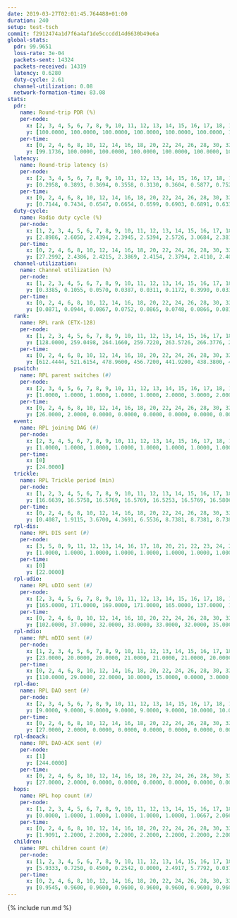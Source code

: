 ```yaml
---
date: 2019-03-27T02:01:45.764488+01:00
duration: 240
setup: test-tsch
commit: f2912474a1d7f6a4af1de5cccdd14d6630b49e6a
global-stats:
  pdr: 99.9651
  loss-rate: 3e-04
  packets-sent: 14324
  packets-received: 14319
  latency: 0.6280
  duty-cycle: 2.61
  channel-utilization: 0.08
  network-formation-time: 83.08
stats:
  pdr:
    name: Round-trip PDR (%)
    per-node:
      x: [2, 3, 4, 5, 6, 7, 8, 9, 10, 11, 12, 13, 14, 15, 16, 17, 18, 19, 20, 21, 22, 23, 24, 25]
      y: [100.0000, 100.0000, 100.0000, 100.0000, 100.0000, 100.0000, 100.0000, 99.8316, 100.0000, 100.0000, 100.0000, 100.0000, 99.8276, 100.0000, 100.0000, 99.6575, 100.0000, 99.8285, 100.0000, 100.0000, 100.0000, 100.0000, 100.0000, 100.0000]
    per-time:
      x: [0, 2, 4, 6, 8, 10, 12, 14, 16, 18, 20, 22, 24, 26, 28, 30, 32, 34, 36, 38, 40, 42, 44, 46, 48, 50, 52, 54, 56, 58, 60, 62, 64, 66, 68, 70, 72, 74, 76, 78, 80, 82, 84, 86, 88, 90, 92, 94, 96, 98, 100, 102, 104, 106, 108, 110, 112, 114, 116, 118, 120, 122, 124, 126, 128, 130, 132, 134, 136, 138, 140, 142, 144, 146, 148, 150, 152, 154, 156, 158, 160, 162, 164, 166, 168, 170, 172, 174, 176, 178, 180, 182, 184, 186, 188, 190, 192, 194, 196, 198, 200, 202, 204, 206, 208, 210, 212, 214, 216, 218, 220, 222, 224, 226, 228, 230, 232, 234, 236, 238, 240]
      y: [99.1736, 100.0000, 100.0000, 100.0000, 100.0000, 100.0000, 100.0000, 100.0000, 100.0000, 100.0000, 100.0000, 100.0000, 100.0000, 100.0000, 100.0000, 100.0000, 100.0000, 100.0000, 100.0000, 100.0000, 100.0000, 100.0000, 100.0000, 100.0000, 100.0000, 100.0000, 100.0000, 100.0000, 99.1667, 100.0000, 100.0000, 100.0000, 100.0000, 100.0000, 100.0000, 99.1667, 100.0000, 100.0000, 100.0000, 100.0000, 100.0000, 100.0000, 100.0000, 100.0000, 100.0000, 100.0000, 100.0000, 100.0000, 100.0000, 100.0000, 100.0000, 100.0000, 100.0000, 100.0000, 100.0000, 100.0000, 100.0000, 100.0000, 100.0000, 100.0000, 100.0000, 100.0000, 100.0000, 100.0000, 100.0000, 100.0000, 100.0000, 100.0000, 100.0000, 100.0000, 100.0000, 100.0000, 100.0000, 100.0000, 100.0000, 100.0000, 100.0000, 100.0000, 100.0000, 99.1667, 100.0000, 100.0000, 100.0000, 100.0000, 100.0000, 100.0000, 100.0000, 100.0000, 100.0000, 100.0000, 100.0000, 100.0000, 100.0000, 100.0000, 100.0000, 99.1667, 100.0000, 100.0000, 100.0000, 100.0000, 100.0000, 100.0000, 100.0000, 100.0000, 100.0000, 100.0000, 100.0000, 100.0000, 100.0000, 100.0000, 100.0000, 100.0000, 100.0000, 100.0000, 100.0000, 100.0000, 100.0000, 100.0000, 100.0000, 100.0000, null]
  latency:
    name: Round-trip latency (s)
    per-node:
      x: [2, 3, 4, 5, 6, 7, 8, 9, 10, 11, 12, 13, 14, 15, 16, 17, 18, 19, 20, 21, 22, 23, 24, 25]
      y: [0.2958, 0.3893, 0.3694, 0.3558, 0.3130, 0.3604, 0.5877, 0.7523, 0.5401, 0.7891, 0.5336, 0.5381, 0.8039, 0.5658, 0.5773, 0.6906, 0.7177, 0.7505, 0.8089, 0.7831, 0.8483, 0.9317, 0.9022, 0.9067]
    per-time:
      x: [0, 2, 4, 6, 8, 10, 12, 14, 16, 18, 20, 22, 24, 26, 28, 30, 32, 34, 36, 38, 40, 42, 44, 46, 48, 50, 52, 54, 56, 58, 60, 62, 64, 66, 68, 70, 72, 74, 76, 78, 80, 82, 84, 86, 88, 90, 92, 94, 96, 98, 100, 102, 104, 106, 108, 110, 112, 114, 116, 118, 120, 122, 124, 126, 128, 130, 132, 134, 136, 138, 140, 142, 144, 146, 148, 150, 152, 154, 156, 158, 160, 162, 164, 166, 168, 170, 172, 174, 176, 178, 180, 182, 184, 186, 188, 190, 192, 194, 196, 198, 200, 202, 204, 206, 208, 210, 212, 214, 216, 218, 220, 222, 224, 226, 228, 230, 232, 234, 236, 238, 240]
      y: [0.7144, 0.7434, 0.6547, 0.6654, 0.6599, 0.6903, 0.6891, 0.6332, 0.6950, 0.6859, 0.6574, 0.6668, 0.6411, 0.6703, 0.6458, 0.6372, 0.6379, 0.6510, 0.6140, 0.5941, 0.6343, 0.6284, 0.6262, 0.5901, 0.5978, 0.6125, 0.6243, 0.6681, 0.6949, 0.6481, 0.5991, 0.6050, 0.6203, 0.6612, 0.6245, 0.6346, 0.6302, 0.6053, 0.6191, 0.6569, 0.6083, 0.6124, 0.5906, 0.6248, 0.6413, 0.6054, 0.6320, 0.6336, 0.6350, 0.6223, 0.6046, 0.6185, 0.6142, 0.6295, 0.6604, 0.6018, 0.6726, 0.6117, 0.6407, 0.6145, 0.6240, 0.6031, 0.6074, 0.6417, 0.6347, 0.6113, 0.6298, 0.6019, 0.6154, 0.6020, 0.6084, 0.5982, 0.6146, 0.6496, 0.6846, 0.6271, 0.6155, 0.5990, 0.6097, 0.6075, 0.6291, 0.6270, 0.6157, 0.6113, 0.5948, 0.5982, 0.5651, 0.6158, 0.5856, 0.5938, 0.5696, 0.6144, 0.6052, 0.5705, 0.6609, 0.6004, 0.5797, 0.6213, 0.5990, 0.5818, 0.5813, 0.5799, 0.5792, 0.6367, 0.5793, 0.5765, 0.6284, 0.6214, 0.6258, 0.6364, 0.6243, 0.6639, 0.6723, 0.6155, 0.7072, 0.6669, 0.6470, 0.6703, 0.6999, 0.6188, null]
  duty-cycle:
    name: Radio duty cycle (%)
    per-node:
      x: [1, 2, 3, 4, 5, 6, 7, 8, 9, 10, 11, 12, 13, 14, 15, 16, 17, 18, 19, 20, 21, 22, 23, 24, 25]
      y: [2.8986, 2.6050, 2.4394, 2.3945, 2.5394, 2.5726, 3.0684, 2.3818, 2.3870, 2.4447, 2.4685, 2.5291, 2.6151, 2.5815, 2.7965, 2.6109, 2.5739, 2.7031, 2.5428, 2.6332, 2.5535, 2.6953, 2.6915, 2.6863, 2.7398]
    per-time:
      x: [0, 2, 4, 6, 8, 10, 12, 14, 16, 18, 20, 22, 24, 26, 28, 30, 32, 34, 36, 38, 40, 42, 44, 46, 48, 50, 52, 54, 56, 58, 60, 62, 64, 66, 68, 70, 72, 74, 76, 78, 80, 82, 84, 86, 88, 90, 92, 94, 96, 98, 100, 102, 104, 106, 108, 110, 112, 114, 116, 118, 120, 122, 124, 126, 128, 130, 132, 134, 136, 138, 140, 142, 144, 146, 148, 150, 152, 154, 156, 158, 160, 162, 164, 166, 168, 170, 172, 174, 176, 178, 180, 182, 184, 186, 188, 190, 192, 194, 196, 198, 200, 202, 204, 206, 208, 210, 212, 214, 216, 218, 220, 222, 224, 226, 228, 230, 232, 234, 236, 238]
      y: [27.2992, 2.4386, 2.4215, 2.3869, 2.4154, 2.3794, 2.4110, 2.4020, 2.3992, 2.4035, 2.3892, 2.3940, 2.4040, 2.3963, 2.4362, 2.3988, 2.3911, 2.3900, 2.3971, 2.3870, 2.3746, 2.3915, 2.3888, 2.3944, 2.3771, 2.3865, 2.3858, 2.3787, 2.4164, 2.4104, 2.3973, 2.3856, 2.3966, 2.3972, 2.3970, 2.3962, 2.3966, 2.3910, 2.3900, 2.3912, 2.4015, 2.4023, 2.3936, 2.4291, 2.3921, 2.3922, 2.3886, 2.3952, 2.4023, 2.3927, 2.3928, 2.3936, 2.3937, 2.3913, 2.3970, 2.4043, 2.3857, 2.4357, 2.3933, 2.3909, 2.3928, 2.4038, 2.3976, 2.3957, 2.4034, 2.3903, 2.3900, 2.3955, 2.3923, 2.3925, 2.3898, 2.4006, 2.3864, 2.3987, 2.4105, 2.4076, 2.3878, 2.3938, 2.3878, 2.3900, 2.4054, 2.3957, 2.4022, 2.3929, 2.4029, 2.4034, 2.4007, 2.3986, 2.3943, 2.3904, 2.3913, 2.3760, 2.4114, 2.3844, 2.4006, 2.4184, 2.4005, 2.3927, 2.4007, 2.3907, 2.4000, 2.4019, 2.3954, 2.4096, 2.4178, 2.3923, 2.3836, 2.4043, 2.4005, 2.4129, 2.4053, 2.4144, 2.4029, 2.4020, 2.4004, 2.4257, 2.4030, 2.4075, 2.4213, 2.4199]
  channel-utilization:
    name: Channel utilization (%)
    per-node:
      x: [1, 2, 3, 4, 5, 6, 7, 8, 9, 10, 11, 12, 13, 14, 15, 16, 17, 18, 19, 20, 21, 22, 23, 24, 25]
      y: [0.3385, 0.1055, 0.0570, 0.0387, 0.0311, 0.1172, 0.3990, 0.0339, 0.0376, 0.0347, 0.0362, 0.0312, 0.0881, 0.0376, 0.1999, 0.0620, 0.0380, 0.0954, 0.0399, 0.0471, 0.0363, 0.0381, 0.0306, 0.0316, 0.0302]
    per-time:
      x: [0, 2, 4, 6, 8, 10, 12, 14, 16, 18, 20, 22, 24, 26, 28, 30, 32, 34, 36, 38, 40, 42, 44, 46, 48, 50, 52, 54, 56, 58, 60, 62, 64, 66, 68, 70, 72, 74, 76, 78, 80, 82, 84, 86, 88, 90, 92, 94, 96, 98, 100, 102, 104, 106, 108, 110, 112, 114, 116, 118, 120, 122, 124, 126, 128, 130, 132, 134, 136, 138, 140, 142, 144, 146, 148, 150, 152, 154, 156, 158, 160, 162, 164, 166, 168, 170, 172, 174, 176, 178, 180, 182, 184, 186, 188, 190, 192, 194, 196, 198, 200, 202, 204, 206, 208, 210, 212, 214, 216, 218, 220, 222, 224, 226, 228, 230, 232, 234, 236, 238]
      y: [0.0871, 0.0944, 0.0867, 0.0752, 0.0865, 0.0748, 0.0866, 0.0811, 0.0789, 0.0839, 0.0783, 0.0799, 0.0836, 0.0798, 0.0955, 0.0801, 0.0774, 0.0767, 0.0818, 0.0773, 0.0732, 0.0793, 0.0768, 0.0781, 0.0715, 0.0761, 0.0762, 0.0738, 0.0912, 0.0873, 0.0815, 0.0741, 0.0798, 0.0790, 0.0796, 0.0799, 0.0813, 0.0786, 0.0779, 0.0773, 0.0802, 0.0808, 0.0786, 0.0947, 0.0787, 0.0786, 0.0767, 0.0804, 0.0813, 0.0783, 0.0783, 0.0783, 0.0794, 0.0793, 0.0805, 0.0846, 0.0781, 0.0967, 0.0795, 0.0774, 0.0786, 0.0824, 0.0813, 0.0810, 0.0852, 0.0792, 0.0775, 0.0797, 0.0771, 0.0790, 0.0793, 0.0832, 0.0771, 0.0822, 0.0880, 0.0872, 0.0747, 0.0801, 0.0767, 0.0786, 0.0847, 0.0796, 0.0843, 0.0787, 0.0835, 0.0817, 0.0817, 0.0796, 0.0805, 0.0782, 0.0785, 0.0719, 0.0862, 0.0748, 0.0816, 0.0883, 0.0823, 0.0799, 0.0831, 0.0785, 0.0834, 0.0829, 0.0793, 0.0857, 0.0900, 0.0803, 0.0763, 0.0850, 0.0839, 0.0881, 0.0852, 0.0884, 0.0821, 0.0833, 0.0835, 0.0962, 0.0847, 0.0859, 0.0916, 0.0899]
  rank:
    name: RPL rank (ETX-128)
    per-node:
      x: [1, 2, 3, 4, 5, 6, 7, 8, 9, 10, 11, 12, 13, 14, 15, 16, 17, 18, 19, 20, 21, 22, 23, 24, 25]
      y: [128.0000, 259.0498, 264.1660, 259.7220, 263.5726, 266.3776, 275.2810, 402.7325, 420.2893, 401.5813, 428.8838, 393.5720, 409.7551, 523.9756, 409.3760, 428.8178, 480.0943, 530.4180, 535.5488, 572.5041, 566.9631, 566.4917, 667.8984, 661.7061, 665.4793]
    per-time:
      x: [0, 2, 4, 6, 8, 10, 12, 14, 16, 18, 20, 22, 24, 26, 28, 30, 32, 34, 36, 38, 40, 42, 44, 46, 48, 50, 52, 54, 56, 58, 60, 62, 64, 66, 68, 70, 72, 74, 76, 78, 80, 82, 84, 86, 88, 90, 92, 94, 96, 98, 100, 102, 104, 106, 108, 110, 112, 114, 116, 118, 120, 122, 124, 126, 128, 130, 132, 134, 136, 138, 140, 142, 144, 146, 148, 150, 152, 154, 156, 158, 160, 162, 164, 166, 168, 170, 172, 174, 176, 178, 180, 182, 184, 186, 188, 190, 192, 194, 196, 198, 200, 202, 204, 206, 208, 210, 212, 214, 216, 218, 220, 222, 224, 226, 228, 230, 232, 234, 236, 238]
      y: [612.4444, 521.6154, 478.9600, 456.7200, 441.9200, 438.3800, 446.3000, 454.5800, 451.3800, 449.9600, 446.3800, 442.0192, 433.6200, 434.8627, 434.6275, 428.0200, 425.2200, 429.0000, 432.7647, 425.6275, 424.8000, 421.6800, 419.4800, 418.3600, 418.8600, 419.1600, 417.3600, 419.1600, 422.8000, 426.6275, 424.2308, 421.8600, 426.4800, 425.3400, 425.2200, 423.4200, 420.5600, 423.0577, 422.0200, 423.9400, 422.0000, 425.5600, 424.3600, 435.3600, 431.2600, 429.7843, 427.1200, 426.3269, 428.7255, 422.3000, 420.9000, 421.4200, 418.8600, 420.7451, 418.3400, 422.7600, 426.9412, 423.6400, 423.7200, 423.5600, 423.6800, 426.2800, 422.4510, 425.0577, 422.6200, 421.0400, 425.1600, 423.1800, 425.6600, 428.3800, 427.9600, 435.4400, 432.8200, 436.2745, 440.2157, 437.1887, 429.8400, 430.5800, 432.9200, 431.5577, 447.0000, 440.6863, 431.5800, 427.6400, 423.6667, 424.6600, 426.8600, 422.5000, 427.6346, 418.3600, 421.2157, 418.9000, 422.4400, 421.8800, 421.4600, 421.2549, 420.7647, 420.5200, 420.7800, 419.6800, 442.5882, 432.9608, 445.1373, 435.9800, 434.6863, 428.1200, 425.5400, 422.9412, 426.6078, 434.7500, 432.2353, 434.4038, 438.0784, 434.5400, 435.0000, 436.4314, 430.7800, 425.3654, 437.6981, 426.2800]
  pswitch:
    name: RPL parent switches (#)
    per-node:
      x: [2, 3, 4, 5, 6, 7, 8, 9, 10, 11, 12, 13, 14, 15, 16, 17, 18, 19, 20, 21, 22, 23, 24, 25]
      y: [1.0000, 1.0000, 1.0000, 1.0000, 1.0000, 2.0000, 3.0000, 2.0000, 6.0000, 1.0000, 3.0000, 5.0000, 6.0000, 2.0000, 7.0000, 4.0000, 4.0000, 6.0000, 4.0000, 4.0000, 3.0000, 7.0000, 6.0000, 3.0000]
    per-time:
      x: [0, 2, 4, 6, 8, 10, 12, 14, 16, 18, 20, 22, 24, 26, 28, 30, 32, 34, 36, 38, 40, 42, 44, 46, 48, 50, 52, 54, 56, 58, 60, 62, 64, 66, 68, 70, 72, 74, 76, 78, 80, 82, 84, 86, 88, 90, 92, 94, 96, 98, 100, 102, 104, 106, 108, 110, 112, 114, 116, 118, 120, 122, 124, 126, 128, 130, 132, 134, 136, 138, 140, 142, 144, 146, 148, 150, 152, 154, 156, 158, 160, 162, 164, 166, 168, 170, 172, 174, 176, 178, 180, 182, 184, 186, 188, 190, 192, 194, 196, 198, 200, 202, 204, 206, 208, 210, 212, 214, 216, 218, 220, 222, 224, 226, 228, 230, 232, 234, 236]
      y: [26.0000, 2.0000, 0.0000, 0.0000, 0.0000, 0.0000, 0.0000, 0.0000, 0.0000, 0.0000, 0.0000, 2.0000, 0.0000, 1.0000, 1.0000, 0.0000, 0.0000, 0.0000, 1.0000, 1.0000, 0.0000, 0.0000, 0.0000, 0.0000, 0.0000, 0.0000, 0.0000, 0.0000, 0.0000, 1.0000, 2.0000, 0.0000, 0.0000, 0.0000, 0.0000, 0.0000, 0.0000, 2.0000, 0.0000, 0.0000, 0.0000, 0.0000, 0.0000, 0.0000, 0.0000, 1.0000, 0.0000, 2.0000, 1.0000, 0.0000, 0.0000, 0.0000, 0.0000, 1.0000, 0.0000, 0.0000, 1.0000, 0.0000, 0.0000, 0.0000, 0.0000, 0.0000, 1.0000, 2.0000, 0.0000, 0.0000, 0.0000, 0.0000, 0.0000, 0.0000, 0.0000, 0.0000, 0.0000, 1.0000, 1.0000, 3.0000, 0.0000, 0.0000, 0.0000, 2.0000, 2.0000, 1.0000, 0.0000, 0.0000, 1.0000, 0.0000, 0.0000, 0.0000, 2.0000, 0.0000, 1.0000, 0.0000, 0.0000, 0.0000, 0.0000, 1.0000, 1.0000, 0.0000, 0.0000, 0.0000, 1.0000, 1.0000, 1.0000, 0.0000, 1.0000, 0.0000, 0.0000, 1.0000, 1.0000, 2.0000, 1.0000, 2.0000, 1.0000, 0.0000, 1.0000, 1.0000, 0.0000, 2.0000, 3.0000]
  event:
    name: RPL joining DAG (#)
    per-node:
      x: [2, 3, 4, 5, 6, 7, 8, 9, 10, 11, 12, 13, 14, 15, 16, 17, 18, 19, 20, 21, 22, 23, 24, 25]
      y: [1.0000, 1.0000, 1.0000, 1.0000, 1.0000, 1.0000, 1.0000, 1.0000, 1.0000, 1.0000, 1.0000, 1.0000, 1.0000, 1.0000, 1.0000, 1.0000, 1.0000, 1.0000, 1.0000, 1.0000, 1.0000, 1.0000, 1.0000, 1.0000]
    per-time:
      x: [0]
      y: [24.0000]
  trickle:
    name: RPL Trickle period (min)
    per-node:
      x: [1, 2, 3, 4, 5, 6, 7, 8, 9, 10, 11, 12, 13, 14, 15, 16, 17, 18, 19, 20, 21, 22, 23, 24, 25]
      y: [16.6639, 16.5758, 16.5769, 16.5769, 16.5253, 16.5769, 16.5806, 16.5382, 16.5795, 16.5586, 16.5758, 16.5382, 16.5384, 16.5422, 16.4624, 16.4871, 16.5415, 16.5345, 16.4756, 16.5345, 16.5345, 16.5276, 16.6129, 16.5916, 16.5987]
    per-time:
      x: [0, 2, 4, 6, 8, 10, 12, 14, 16, 18, 20, 22, 24, 26, 28, 30, 32, 34, 36, 38, 40, 42, 44, 46, 48, 50, 52, 54, 56, 58, 60, 62, 64, 66, 68, 70, 72, 74, 76, 78, 80, 82, 84, 86, 88, 90, 92, 94, 96, 98, 100, 102, 104, 106, 108, 110, 112, 114, 116, 118, 120, 122, 124, 126, 128, 130, 132, 134, 136, 138, 140, 142, 144, 146, 148, 150, 152, 154, 156, 158, 160, 162, 164, 166, 168, 170, 172, 174, 176, 178, 180, 182, 184, 186, 188, 190, 192, 194, 196, 198, 200, 202, 204, 206, 208, 210, 212, 214, 216, 218, 220, 222, 224, 226, 228, 230, 232, 234, 236, 238]
      y: [0.4087, 1.9115, 3.6700, 4.3691, 6.5536, 8.7381, 8.7381, 8.7381, 10.1362, 17.4763, 17.4763, 17.4763, 17.4763, 17.4763, 17.4763, 17.4763, 17.4763, 17.4763, 17.4763, 17.4763, 17.4763, 17.4763, 17.4763, 17.4763, 17.4763, 17.4763, 17.4763, 17.4763, 17.4763, 17.4763, 17.4763, 17.4763, 17.4763, 17.4763, 17.4763, 17.4763, 17.4763, 17.4763, 17.4763, 17.4763, 17.4763, 17.4763, 17.4763, 17.4763, 17.4763, 17.4763, 17.4763, 17.4763, 17.4763, 17.4763, 17.4763, 17.4763, 17.4763, 17.4763, 17.4763, 17.4763, 17.4763, 17.4763, 17.4763, 17.4763, 17.4763, 17.4763, 17.4763, 17.4763, 17.4763, 17.4763, 17.4763, 17.4763, 17.4763, 17.4763, 17.4763, 17.4763, 17.4763, 17.4763, 17.4763, 17.4763, 17.4763, 17.4763, 17.4763, 17.4763, 17.4763, 17.4763, 17.4763, 17.4763, 17.4763, 17.4763, 17.4763, 17.4763, 17.4763, 17.4763, 17.4763, 17.4763, 17.4763, 17.4763, 17.4763, 17.4763, 17.4763, 17.4763, 17.4763, 17.4763, 17.4763, 17.4763, 17.4763, 17.4763, 17.4763, 17.4763, 17.4763, 17.4763, 17.4763, 17.4763, 17.4763, 17.4763, 17.4763, 17.4763, 17.4763, 17.4763, 17.4763, 17.4763, 17.4763, 17.4763]
  rpl-dis:
    name: RPL DIS sent (#)
    per-node:
      x: [3, 5, 8, 9, 11, 12, 13, 14, 16, 17, 18, 20, 21, 22, 23, 24, 25]
      y: [1.0000, 1.0000, 1.0000, 1.0000, 1.0000, 1.0000, 1.0000, 1.0000, 1.0000, 1.0000, 1.0000, 2.0000, 1.0000, 2.0000, 2.0000, 2.0000, 2.0000]
    per-time:
      x: [0]
      y: [22.0000]
  rpl-udio:
    name: RPL uDIO sent (#)
    per-node:
      x: [2, 3, 4, 5, 6, 7, 8, 9, 10, 11, 12, 13, 14, 15, 16, 17, 18, 19, 20, 21, 22, 23, 24, 25]
      y: [165.0000, 171.0000, 169.0000, 171.0000, 165.0000, 137.0000, 174.0000, 163.0000, 162.0000, 174.0000, 168.0000, 164.0000, 172.0000, 144.0000, 169.0000, 157.0000, 160.0000, 165.0000, 163.0000, 166.0000, 165.0000, 168.0000, 169.0000, 164.0000]
    per-time:
      x: [0, 2, 4, 6, 8, 10, 12, 14, 16, 18, 20, 22, 24, 26, 28, 30, 32, 34, 36, 38, 40, 42, 44, 46, 48, 50, 52, 54, 56, 58, 60, 62, 64, 66, 68, 70, 72, 74, 76, 78, 80, 82, 84, 86, 88, 90, 92, 94, 96, 98, 100, 102, 104, 106, 108, 110, 112, 114, 116, 118, 120, 122, 124, 126, 128, 130, 132, 134, 136, 138, 140, 142, 144, 146, 148, 150, 152, 154, 156, 158, 160, 162, 164, 166, 168, 170, 172, 174, 176, 178, 180, 182, 184, 186, 188, 190, 192, 194, 196, 198, 200, 202, 204, 206, 208, 210, 212, 214, 216, 218, 220, 222, 224, 226, 228, 230, 232, 234, 236, 238, 240]
      y: [102.0000, 37.0000, 32.0000, 33.0000, 33.0000, 32.0000, 35.0000, 27.0000, 34.0000, 38.0000, 33.0000, 27.0000, 30.0000, 30.0000, 33.0000, 29.0000, 36.0000, 27.0000, 32.0000, 32.0000, 28.0000, 33.0000, 32.0000, 32.0000, 33.0000, 26.0000, 37.0000, 27.0000, 33.0000, 29.0000, 32.0000, 35.0000, 33.0000, 34.0000, 29.0000, 30.0000, 29.0000, 29.0000, 33.0000, 31.0000, 32.0000, 34.0000, 27.0000, 37.0000, 31.0000, 33.0000, 28.0000, 37.0000, 31.0000, 35.0000, 33.0000, 29.0000, 37.0000, 31.0000, 37.0000, 25.0000, 37.0000, 33.0000, 35.0000, 35.0000, 32.0000, 35.0000, 35.0000, 28.0000, 35.0000, 31.0000, 30.0000, 30.0000, 35.0000, 34.0000, 34.0000, 33.0000, 31.0000, 35.0000, 35.0000, 31.0000, 31.0000, 33.0000, 33.0000, 32.0000, 35.0000, 32.0000, 33.0000, 32.0000, 30.0000, 34.0000, 31.0000, 30.0000, 29.0000, 28.0000, 37.0000, 31.0000, 34.0000, 29.0000, 34.0000, 30.0000, 32.0000, 30.0000, 34.0000, 32.0000, 35.0000, 31.0000, 39.0000, 30.0000, 36.0000, 31.0000, 32.0000, 37.0000, 33.0000, 35.0000, 30.0000, 27.0000, 29.0000, 38.0000, 29.0000, 37.0000, 31.0000, 31.0000, 35.0000, 32.0000, 3.0000]
  rpl-mdio:
    name: RPL mDIO sent (#)
    per-node:
      x: [1, 2, 3, 4, 5, 6, 7, 8, 9, 10, 11, 12, 13, 14, 15, 16, 17, 18, 19, 20, 21, 22, 23, 24, 25]
      y: [23.0000, 20.0000, 20.0000, 21.0000, 21.0000, 21.0000, 20.0000, 20.0000, 21.0000, 21.0000, 20.0000, 21.0000, 22.0000, 20.0000, 21.0000, 20.0000, 21.0000, 22.0000, 23.0000, 21.0000, 24.0000, 21.0000, 21.0000, 21.0000, 21.0000]
    per-time:
      x: [0, 2, 4, 6, 8, 10, 12, 14, 16, 18, 20, 22, 24, 26, 28, 30, 32, 34, 36, 38, 40, 42, 44, 46, 48, 50, 52, 54, 56, 58, 60, 62, 64, 66, 68, 70, 72, 74, 76, 78, 80, 82, 84, 86, 88, 90, 92, 94, 96, 98, 100, 102, 104, 106, 108, 110, 112, 114, 116, 118, 120, 122, 124, 126, 128, 130, 132, 134, 136, 138, 140, 142, 144, 146, 148, 150, 152, 154, 156, 158, 160, 162, 164, 166, 168, 170, 172, 174, 176, 178, 180, 182, 184, 186, 188, 190, 192, 194, 196, 198, 200, 202, 204, 206, 208, 210, 212, 214, 216, 218, 220, 222, 224, 226, 228, 230, 232, 234, 236, 238]
      y: [110.0000, 29.0000, 22.0000, 10.0000, 15.0000, 0.0000, 3.0000, 10.0000, 12.0000, 0.0000, 0.0000, 0.0000, 0.0000, 3.0000, 7.0000, 8.0000, 4.0000, 3.0000, 0.0000, 0.0000, 0.0000, 0.0000, 4.0000, 8.0000, 5.0000, 6.0000, 2.0000, 0.0000, 0.0000, 0.0000, 0.0000, 8.0000, 3.0000, 6.0000, 7.0000, 1.0000, 0.0000, 0.0000, 0.0000, 2.0000, 6.0000, 7.0000, 5.0000, 5.0000, 0.0000, 0.0000, 0.0000, 0.0000, 7.0000, 5.0000, 3.0000, 9.0000, 1.0000, 0.0000, 0.0000, 0.0000, 0.0000, 6.0000, 4.0000, 4.0000, 7.0000, 4.0000, 0.0000, 0.0000, 0.0000, 2.0000, 9.0000, 4.0000, 4.0000, 6.0000, 0.0000, 0.0000, 0.0000, 0.0000, 4.0000, 4.0000, 8.0000, 3.0000, 6.0000, 0.0000, 0.0000, 0.0000, 0.0000, 3.0000, 6.0000, 5.0000, 4.0000, 7.0000, 0.0000, 0.0000, 0.0000, 0.0000, 5.0000, 4.0000, 4.0000, 8.0000, 4.0000, 0.0000, 0.0000, 0.0000, 1.0000, 4.0000, 7.0000, 6.0000, 6.0000, 1.0000, 0.0000, 0.0000, 0.0000, 4.0000, 3.0000, 6.0000, 8.0000, 3.0000, 1.0000, 0.0000, 0.0000, 0.0000, 8.0000, 8.0000]
  rpl-dao:
    name: RPL DAO sent (#)
    per-node:
      x: [2, 3, 4, 5, 6, 7, 8, 9, 10, 11, 12, 13, 14, 15, 16, 17, 18, 19, 20, 21, 22, 23, 24, 25]
      y: [9.0000, 9.0000, 9.0000, 9.0000, 9.0000, 9.0000, 10.0000, 10.0000, 11.0000, 10.0000, 10.0000, 10.0000, 11.0000, 10.0000, 12.0000, 10.0000, 10.0000, 11.0000, 10.0000, 11.0000, 13.0000, 13.0000, 13.0000, 10.0000]
    per-time:
      x: [0, 2, 4, 6, 8, 10, 12, 14, 16, 18, 20, 22, 24, 26, 28, 30, 32, 34, 36, 38, 40, 42, 44, 46, 48, 50, 52, 54, 56, 58, 60, 62, 64, 66, 68, 70, 72, 74, 76, 78, 80, 82, 84, 86, 88, 90, 92, 94, 96, 98, 100, 102, 104, 106, 108, 110, 112, 114, 116, 118, 120, 122, 124, 126, 128, 130, 132, 134, 136, 138, 140, 142, 144, 146, 148, 150, 152, 154, 156, 158, 160, 162, 164, 166, 168, 170, 172, 174, 176, 178, 180, 182, 184, 186, 188, 190, 192, 194, 196, 198, 200, 202, 204, 206, 208, 210, 212, 214, 216, 218, 220, 222, 224, 226, 228, 230, 232, 234, 236, 238]
      y: [27.0000, 2.0000, 0.0000, 0.0000, 0.0000, 0.0000, 0.0000, 0.0000, 0.0000, 0.0000, 0.0000, 2.0000, 0.0000, 1.0000, 21.0000, 1.0000, 0.0000, 0.0000, 1.0000, 1.0000, 0.0000, 0.0000, 0.0000, 0.0000, 0.0000, 0.0000, 1.0000, 0.0000, 17.0000, 5.0000, 1.0000, 0.0000, 0.0000, 1.0000, 0.0000, 0.0000, 0.0000, 2.0000, 0.0000, 0.0000, 0.0000, 0.0000, 9.0000, 13.0000, 1.0000, 1.0000, 0.0000, 3.0000, 1.0000, 0.0000, 0.0000, 0.0000, 0.0000, 1.0000, 0.0000, 0.0000, 3.0000, 15.0000, 1.0000, 1.0000, 0.0000, 3.0000, 1.0000, 2.0000, 0.0000, 0.0000, 0.0000, 1.0000, 0.0000, 0.0000, 1.0000, 16.0000, 0.0000, 1.0000, 2.0000, 4.0000, 0.0000, 1.0000, 1.0000, 2.0000, 2.0000, 1.0000, 0.0000, 0.0000, 1.0000, 11.0000, 1.0000, 1.0000, 3.0000, 1.0000, 2.0000, 0.0000, 1.0000, 1.0000, 3.0000, 2.0000, 1.0000, 0.0000, 0.0000, 5.0000, 10.0000, 1.0000, 2.0000, 1.0000, 2.0000, 1.0000, 0.0000, 1.0000, 3.0000, 4.0000, 1.0000, 2.0000, 1.0000, 1.0000, 7.0000, 3.0000, 0.0000, 3.0000, 3.0000, 0.0000]
  rpl-daoack:
    name: RPL DAO-ACK sent (#)
    per-node:
      x: [1]
      y: [244.0000]
    per-time:
      x: [0, 2, 4, 6, 8, 10, 12, 14, 16, 18, 20, 22, 24, 26, 28, 30, 32, 34, 36, 38, 40, 42, 44, 46, 48, 50, 52, 54, 56, 58, 60, 62, 64, 66, 68, 70, 72, 74, 76, 78, 80, 82, 84, 86, 88, 90, 92, 94, 96, 98, 100, 102, 104, 106, 108, 110, 112, 114, 116, 118, 120, 122, 124, 126, 128, 130, 132, 134, 136, 138, 140, 142, 144, 146, 148, 150, 152, 154, 156, 158, 160, 162, 164, 166, 168, 170, 172, 174, 176, 178, 180, 182, 184, 186, 188, 190, 192, 194, 196, 198, 200, 202, 204, 206, 208, 210, 212, 214, 216, 218, 220, 222, 224, 226, 228, 230, 232, 234, 236, 238]
      y: [27.0000, 2.0000, 0.0000, 0.0000, 0.0000, 0.0000, 0.0000, 0.0000, 0.0000, 0.0000, 0.0000, 2.0000, 0.0000, 1.0000, 21.0000, 1.0000, 0.0000, 0.0000, 1.0000, 1.0000, 0.0000, 0.0000, 0.0000, 0.0000, 0.0000, 0.0000, 1.0000, 0.0000, 17.0000, 5.0000, 1.0000, 0.0000, 0.0000, 1.0000, 0.0000, 0.0000, 0.0000, 2.0000, 0.0000, 0.0000, 0.0000, 0.0000, 9.0000, 11.0000, 1.0000, 1.0000, 0.0000, 3.0000, 1.0000, 0.0000, 0.0000, 0.0000, 0.0000, 1.0000, 0.0000, 0.0000, 3.0000, 15.0000, 1.0000, 1.0000, 0.0000, 3.0000, 1.0000, 2.0000, 0.0000, 0.0000, 0.0000, 1.0000, 0.0000, 0.0000, 1.0000, 15.0000, 0.0000, 1.0000, 2.0000, 4.0000, 0.0000, 1.0000, 1.0000, 2.0000, 2.0000, 1.0000, 0.0000, 0.0000, 1.0000, 11.0000, 1.0000, 1.0000, 3.0000, 1.0000, 2.0000, 0.0000, 1.0000, 1.0000, 3.0000, 2.0000, 1.0000, 0.0000, 0.0000, 5.0000, 8.0000, 1.0000, 2.0000, 1.0000, 2.0000, 1.0000, 0.0000, 1.0000, 3.0000, 4.0000, 1.0000, 2.0000, 1.0000, 1.0000, 7.0000, 3.0000, 0.0000, 3.0000, 3.0000, 0.0000]
  hops:
    name: RPL hop count (#)
    per-node:
      x: [1, 2, 3, 4, 5, 6, 7, 8, 9, 10, 11, 12, 13, 14, 15, 16, 17, 18, 19, 20, 21, 22, 23, 24, 25]
      y: [0.0000, 1.0000, 1.0000, 1.0000, 1.0000, 1.0000, 1.0667, 2.0667, 2.0458, 2.0667, 2.0667, 2.0000, 2.0000, 2.3138, 2.0667, 2.1042, 2.0000, 3.0000, 3.0542, 3.1715, 3.0583, 3.0000, 4.0000, 4.0000, 4.0000]
    per-time:
      x: [0, 2, 4, 6, 8, 10, 12, 14, 16, 18, 20, 22, 24, 26, 28, 30, 32, 34, 36, 38, 40, 42, 44, 46, 48, 50, 52, 54, 56, 58, 60, 62, 64, 66, 68, 70, 72, 74, 76, 78, 80, 82, 84, 86, 88, 90, 92, 94, 96, 98, 100, 102, 104, 106, 108, 110, 112, 114, 116, 118, 120, 122, 124, 126, 128, 130, 132, 134, 136, 138, 140, 142, 144, 146, 148, 150, 152, 154, 156, 158, 160, 162, 164, 166, 168, 170, 172, 174, 176, 178, 180, 182, 184, 186, 188, 190, 192, 194, 196, 198, 200, 202, 204, 206, 208, 210, 212, 214, 216, 218, 220, 222, 224, 226, 228, 230, 232, 234, 236, 238]
      y: [1.9091, 2.2000, 2.2000, 2.2000, 2.2000, 2.2000, 2.2000, 2.2000, 2.2000, 2.2000, 2.2000, 2.2000, 2.2000, 2.1800, 2.1600, 2.1600, 2.1600, 2.1600, 2.1400, 2.1200, 2.1200, 2.1200, 2.1200, 2.1200, 2.1200, 2.1200, 2.1200, 2.1200, 2.1200, 2.1200, 2.1200, 2.1200, 2.1200, 2.1200, 2.1200, 2.1200, 2.1200, 2.1400, 2.1600, 2.1600, 2.1600, 2.1600, 2.1600, 2.1600, 2.1600, 2.1400, 2.1200, 2.1200, 2.1200, 2.1200, 2.1200, 2.1200, 2.1200, 2.1200, 2.1200, 2.1200, 2.1200, 2.1200, 2.1200, 2.1200, 2.1200, 2.1200, 2.1200, 2.1200, 2.1200, 2.1200, 2.1200, 2.1200, 2.1200, 2.1200, 2.1200, 2.1200, 2.1200, 2.1200, 2.1200, 2.1200, 2.1200, 2.1200, 2.1200, 2.1200, 2.1200, 2.1200, 2.1200, 2.1200, 2.1200, 2.1200, 2.1200, 2.1200, 2.1200, 2.1200, 2.1200, 2.1200, 2.1200, 2.1200, 2.1200, 2.1200, 2.1600, 2.1600, 2.1600, 2.1600, 2.1600, 2.1600, 2.1600, 2.1600, 2.2000, 2.2000, 2.2000, 2.2000, 2.2000, 2.1800, 2.1600, 2.1600, 2.3800, 2.4000, 2.4400, 2.4800, 2.4800, 2.5200, 2.5400, 2.5600]
  children:
    name: RPL children count (#)
    per-node:
      x: [1, 2, 3, 4, 5, 6, 7, 8, 9, 10, 11, 12, 13, 14, 15, 16, 17, 18, 19, 20, 21, 22, 23, 24, 25]
      y: [5.9333, 0.7250, 0.4500, 0.2542, 0.0000, 2.4917, 5.7792, 0.0375, 0.0583, 0.1042, 0.0000, 0.0000, 0.7667, 0.0000, 3.5208, 0.6708, 0.0000, 2.1542, 0.2458, 0.4770, 0.1292, 0.1799, 0.0000, 0.0000, 0.0000]
    per-time:
      x: [0, 2, 4, 6, 8, 10, 12, 14, 16, 18, 20, 22, 24, 26, 28, 30, 32, 34, 36, 38, 40, 42, 44, 46, 48, 50, 52, 54, 56, 58, 60, 62, 64, 66, 68, 70, 72, 74, 76, 78, 80, 82, 84, 86, 88, 90, 92, 94, 96, 98, 100, 102, 104, 106, 108, 110, 112, 114, 116, 118, 120, 122, 124, 126, 128, 130, 132, 134, 136, 138, 140, 142, 144, 146, 148, 150, 152, 154, 156, 158, 160, 162, 164, 166, 168, 170, 172, 174, 176, 178, 180, 182, 184, 186, 188, 190, 192, 194, 196, 198, 200, 202, 204, 206, 208, 210, 212, 214, 216, 218, 220, 222, 224, 226, 228, 230, 232, 234, 236, 238]
      y: [0.9545, 0.9600, 0.9600, 0.9600, 0.9600, 0.9600, 0.9600, 0.9600, 0.9600, 0.9600, 0.9600, 0.9600, 0.9600, 0.9600, 0.9600, 0.9600, 0.9600, 0.9600, 0.9600, 0.9600, 0.9600, 0.9600, 0.9600, 0.9600, 0.9600, 0.9600, 0.9600, 0.9600, 0.9600, 0.9600, 0.9600, 0.9600, 0.9600, 0.9600, 0.9600, 0.9600, 0.9600, 0.9600, 0.9600, 0.9600, 0.9600, 0.9600, 0.9600, 0.9600, 0.9600, 0.9600, 0.9600, 0.9600, 0.9600, 0.9600, 0.9600, 0.9600, 0.9600, 0.9600, 0.9600, 0.9600, 0.9600, 0.9600, 0.9600, 0.9600, 0.9600, 0.9600, 0.9600, 0.9600, 0.9600, 0.9600, 0.9600, 0.9600, 0.9600, 0.9600, 0.9600, 0.9600, 0.9600, 0.9600, 0.9600, 0.9600, 0.9600, 0.9600, 0.9600, 0.9600, 0.9600, 0.9600, 0.9600, 0.9600, 0.9600, 0.9600, 0.9600, 0.9600, 0.9600, 0.9600, 0.9600, 0.9600, 0.9600, 0.9600, 0.9600, 0.9600, 0.9600, 0.9600, 0.9600, 0.9600, 0.9600, 0.9600, 0.9600, 0.9600, 0.9600, 0.9600, 0.9600, 0.9600, 0.9600, 0.9600, 0.9600, 0.9600, 0.9600, 0.9600, 0.9600, 0.9600, 0.9600, 0.9600, 0.9600, 0.9600]
---
```


{% include run.md %}
